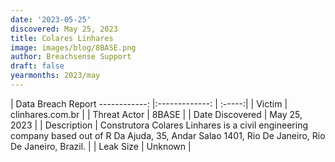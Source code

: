```yaml
---
date: '2023-05-25'
discovered: May 25, 2023
title: Colares Linhares
image: images/blog/8BASE.png
author: Breachsense Support
draft: false
yearmonths: 2023/may
---
```



| Data Breach Report
------------:     |:-------------:    | :-----:|
| Victim      | clinhares.com.br      | 
| Threat Actor      | 8BASE      | 
| Date Discovered      | May 25, 2023      | 
| Description      | Construtora Colares Linhares is a civil engineering company based out of R Da Ajuda, 35, Andar Salao 1401, Rio De Janeiro, Rio De Janeiro, Brazil.      | 
| Leak Size      | Unknown      | 

